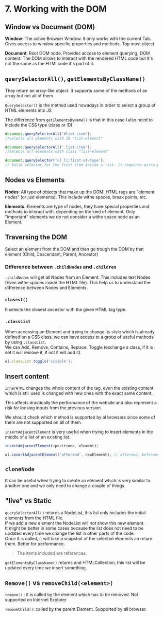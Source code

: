 # 7. Working with the DOM
	
## Window vs Document (DOM)

**Window**: The active Browser Window. It only works with the current Tab. Gives access to window specific properties and methods. Top most object.  

**Document**: Root DOM node. Provides access to element querying, DOM content. The DOM allows to interact with the rendered HTML code but it's not the same as the HTMl code it's part of it.

## `querySelectorAll()`, `getElementsByClassName()`

They return an array-like object. It supports some of the methods of an array but not all of them.  

`QuerySelector()` is the method used nowadays in order to select a group of HTML elements into JS

The difference from `getElementsByName()` is that in this case I also need to include the CSS type (class or ID)

```JavaScript
document.querySelectorAll('#list-item');
//Selects all elements with ID "list-element"

document.querySelectorAll('.list-item');
//Selects all elements with class "list-element"

document.querySelector('ul li:first-of-type');
// Valid selector for the first item inside a list. It requires extra performance.
```

## Nodes vs Elements

**Nodes**: All type of objects that make up the DOM. HTML tags are "element nodes" (or just elements). This include withe spaces, break points, etc.

**Elements**: Elements are type of nodes, they have special properties and methods to interact with, depending on the kind of element.
Only "important" elements we do not consider a withe space node as an Element.

## Traversing the DOM

Select an element from the DOM and then go trough the DOM by that element (Child, Descendant, Parent, Ancestor)
	
### Difference between `.childNodes` and `.children`

`.childNodes` will get all Nodes from an Element. This includes text Nodes (Even withe spaces inside the HTML file).
This help us to understand the difference between Nodes and Elements.

### `closest()`

It selects the closest ancestor with the given HTML tag type.
	
### `.classList`

When accessing an Element and trying to change its style which is already defined on a CSS class, we can have access to a group of useful methods by using `.classList`.  
We can Add, Remove, Contains, Replace, Toggle (exchange a class, if it is set it will remove it, if not it will add it).

```JavaScript
ul.classList.toggle('visible');
```

## Insert content
`innerHTML` changes the whole content of the tag, even the existing content which is still used is changed with new ones with the exact same content.

This affects drastically the performance of the website and also represent a risk for loosing inputs from the previous version.

We should check which method is supported by al browsers since some of them are not supported on all of them.

`insertAdjacentElement` is very useful when trying to insert elements in the middle of a list of an existing list.

```JavaScript
insertAdjacentElement(<position>, element);

ul.insertAdjacentElement('afterend', newElement); // afterend, beforeend, etc. Check options at MDN
```	
## `cloneNode`
It can be useful when trying to create an element which is very similar to another one and we only need to change a couple of things.

## "live" vs Static 

`querySelectorAll()` returns a NodeList, this list only includes the initial elements from the HTML file.   
If we add a new element the NodeList will not show this new element.  
It might be better in some cases because the list does not need to be updated every time we change the list in other parts of the code.  
Once it is called, it will take a snapshot of the selected elements an return them. Better for performance.

> The items included are references.

`getElementsByClassName()` returns and HTMLCollection, this list will be updated every time we insert something.

## `Remove()` vs `removeChild(<element>)`

`remove()` : it is called by the element which has to be removed. Not supported on Internet Explorer

`removeChild()`: called by the parent Element. Supported by all browser.